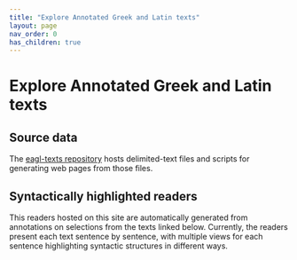 ```yaml
---
title: "Explore Annotated Greek and Latin texts"
layout: page
nav_order: 0
has_children: true
---
```



# Explore Annotated Greek and Latin texts


## Source data

The [eagl-texts repository](https://github.com/neelsmith/eagl-texts) hosts delimited-text files and scripts for generating web pages from those files.

## Syntactically highlighted readers


This readers hosted on this site are automatically generated from annotations on selections from the texts linked below.  Currently, the readers present each text sentence by sentence, with multiple views for each sentence highlighting syntactic structures in different ways.


